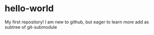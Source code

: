# hello-world
My first repository!
I am new to github, but eager to learn more
add as subtree of git-submodule 
